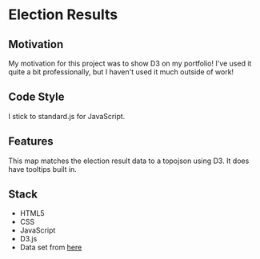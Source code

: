 # Election Results

## Motivation
My motivation for this project was to show D3 on my portfolio! I've used it quite a bit professionally, but I haven't used it much outside of work!

## Code Style
I stick to standard.js for JavaScript.

## Features
This map matches the election result data to a topojson using D3. It does have tooltips built in.

## Stack
* HTML5
* CSS
* JavaScript
* D3.js
* Data set from [here](https://github.com/tonmcg/County_Level_Election_Results_12-16)